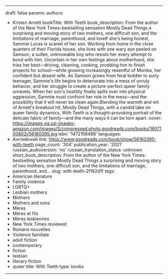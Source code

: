 ---
draft: false
params:
  authors:
  - Kristen Arnett
  bookTitle: With Teeth
  book_description: From the author of the New York Times-bestselling sensation Mostly
    Dead Things a surprising and moving story of two mothers, one difficult son, and
    the limitations of marriage, parenthood, and loveIf she's being honest, Sammie
    Lucas is scared of her son. Working from home in the close quarters of their Florida
    house, she lives with one wary eye peeled on Samson, a sullen, unknowable boy
    who resists her every attempt to bond with him. Uncertain in her own feelings
    about motherhood, she tries her best—driving, cleaning, cooking, prodding him
    to finish projects for school—while growing increasingly resentful of Monika,
    her confident but absent wife. As Samson grows from feral toddler to surly teenager,
    Sammie's life begins to deteriorate into a mess of unruly behavior, and her struggle
    to create a picture-perfect queer family unravels. When her son's hostility finally
    spills over into physical aggression, Sammie must confront her role in the mess—and
    the possibility that it will never be clean again.Blending the warmth and wit
    of Arnett's breakout hit, Mostly Dead Things, with a candid take on queer family
    dynamics, With Teeth is a thought-provoking portrait of the delicate fabric of
    family—and the many ways it can be torn apart.
  cover: https://images-na.ssl-images-amazon.com/images/S/compressed.photo.goodreads.com/books/1607100802i/56160395.jpg
  isbn: '1472156498'
  languages:
  - Английский
  link: https://www.goodreads.com/book/show/56160395-with-teeth
  page_count: '304'
  publication_year: '2021'
  russian_audioversion: 'no'
  russian_translation_status: unknown
  short_book_description: From the author of the New York Times-bestselling sensation
    Mostly Dead Things a surprising and moving story of two mothers, one difficult
    son, and the limitations of marriage, parenthood, and...
  slug: with-teeth-2f162d1f
  tags:
  - American literature
  - Family violence
  - LGBTQ+
  - Lesbian mothers
  - Mothers
  - Mothers and sons
  - Mères
  - Mères et fils
  - Mères lesbiennes
  - New York Times reviewed
  - Romans nouvelles
  - Violence familiale
  - adult fiction
  - contemporary
  - fiction
  - lesbian
  - literary fiction
  - queer
title: With Teeth
type: books
------
